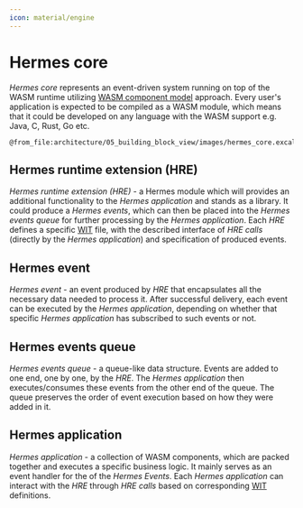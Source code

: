 ```yaml
---
icon: material/engine
---
```


# Hermes core

*Hermes core* represents an event-driven system running on top of the WASM runtime utilizing
[WASM component model](https://component-model.bytecodealliance.org/design/why-component-model.html) approach.
Every user's application is expected to be compiled as a WASM module,
which means that it could be developed on any language with the WASM support e.g. Java, C, Rust, Go etc.

```kroki-excalidraw
@from_file:architecture/05_building_block_view/images/hermes_core.excalidraw
```

## Hermes runtime extension (HRE)

*Hermes runtime extension (HRE)* - a Hermes module
which will provides an additional functionality to the *Hermes application* and stands as a library.
It could produce a *Hermes events*,
which can then be placed into the *Hermes events queue* for further processing by the *Hermes application*.
Each *HRE* defines a specific [WIT](https://component-model.bytecodealliance.org/design/wit.html) file,
with the described interface of *HRE calls* (directly by the *Hermes application*) and specification of produced events.

## Hermes event

*Hermes event* - an event produced by *HRE* that encapsulates all the necessary data needed to process it.
After successful delivery, each event can be executed by the *Hermes application*,
depending on whether that specific *Hermes application* has subscribed to such events or not.

## Hermes events queue

*Hermes events queue* - a queue-like data structure.
Events are added to one end, one by one, by the *HRE*.
The *Hermes application* then executes/consumes these events from the other end of the queue.
The queue preserves the order of event execution based on how they were added in it.

## Hermes application

*Hermes application* - a collection of WASM components, which are packed together and executes a specific business logic.
It mainly serves as an event handler for the of the *Hermes Events*.
Each *Hermes application* can interact with the *HRE* through *HRE calls* based on corresponding
[WIT](https://component-model.bytecodealliance.org/design/wit.html) definitions.
